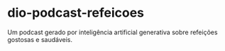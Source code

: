 # dio-podcast-refeicoes
Um podcast gerado por inteligência artificial generativa sobre refeições gostosas e saudáveis.

